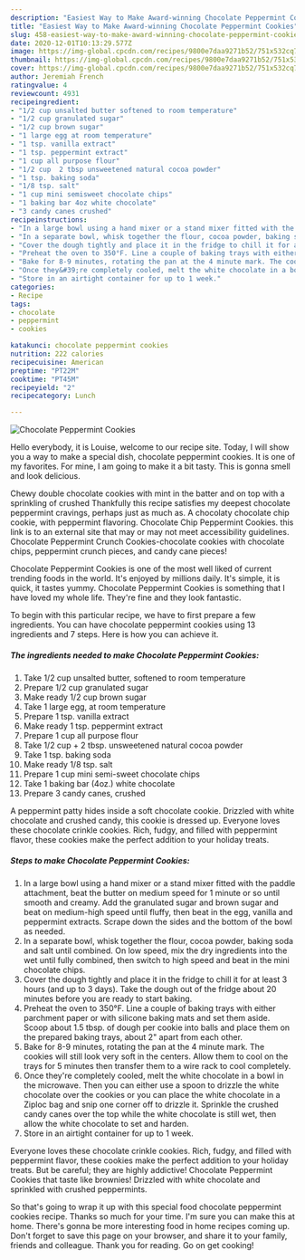 ```yaml
---
description: "Easiest Way to Make Award-winning Chocolate Peppermint Cookies"
title: "Easiest Way to Make Award-winning Chocolate Peppermint Cookies"
slug: 458-easiest-way-to-make-award-winning-chocolate-peppermint-cookies
date: 2020-12-01T10:13:29.577Z
image: https://img-global.cpcdn.com/recipes/9800e7daa9271b52/751x532cq70/chocolate-peppermint-cookies-recipe-main-photo.jpg
thumbnail: https://img-global.cpcdn.com/recipes/9800e7daa9271b52/751x532cq70/chocolate-peppermint-cookies-recipe-main-photo.jpg
cover: https://img-global.cpcdn.com/recipes/9800e7daa9271b52/751x532cq70/chocolate-peppermint-cookies-recipe-main-photo.jpg
author: Jeremiah French
ratingvalue: 4
reviewcount: 4931
recipeingredient:
- "1/2 cup unsalted butter softened to room temperature"
- "1/2 cup granulated sugar"
- "1/2 cup brown sugar"
- "1 large egg at room temperature"
- "1 tsp. vanilla extract"
- "1 tsp. peppermint extract"
- "1 cup all purpose flour"
- "1/2 cup  2 tbsp unsweetened natural cocoa powder"
- "1 tsp. baking soda"
- "1/8 tsp. salt"
- "1 cup mini semisweet chocolate chips"
- "1 baking bar 4oz white chocolate"
- "3 candy canes crushed"
recipeinstructions:
- "In a large bowl using a hand mixer or a stand mixer fitted with the paddle attachment, beat the butter on medium speed for 1 minute or so until smooth and creamy. Add the granulated sugar and brown sugar and beat on medium-high speed until fluffy, then beat in the egg, vanilla and peppermint extracts. Scrape down the sides and the bottom of the bowl as needed."
- "In a separate bowl, whisk together the flour, cocoa powder, baking soda and salt until combined. On low speed, mix the dry ingredients into the wet until fully combined, then switch to high speed and beat in the mini chocolate chips."
- "Cover the dough tightly and place it in the fridge to chill it for at least 3 hours (and up to 3 days). Take the dough out of the fridge about 20 minutes before you are ready to start baking."
- "Preheat the oven to 350°F. Line a couple of baking trays with either parchment paper or with silicone baking mats and set them aside. Scoop about 1.5 tbsp. of dough per cookie into balls and place them on the prepared baking trays, about 2&#34; apart from each other."
- "Bake for 8-9 minutes, rotating the pan at the 4 minute mark. The cookies will still look very soft in the centers. Allow them to cool on the trays for 5 minutes then transfer them to a wire rack to cool completely."
- "Once they&#39;re completely cooled, melt the white chocolate in a bowl in the microwave. Then you can either use a spoon to drizzle the white chocolate over the cookies or you can place the white chocolate in a Ziploc bag and snip one corner off to drizzle it. Sprinkle the crushed candy canes over the top while the white chocolate is still wet, then allow the white chocolate to set and harden."
- "Store in an airtight container for up to 1 week."
categories:
- Recipe
tags:
- chocolate
- peppermint
- cookies

katakunci: chocolate peppermint cookies 
nutrition: 222 calories
recipecuisine: American
preptime: "PT22M"
cooktime: "PT45M"
recipeyield: "2"
recipecategory: Lunch

---
```



![Chocolate Peppermint Cookies](https://img-global.cpcdn.com/recipes/9800e7daa9271b52/751x532cq70/chocolate-peppermint-cookies-recipe-main-photo.jpg)

Hello everybody, it is Louise, welcome to our recipe site. Today, I will show you a way to make a special dish, chocolate peppermint cookies. It is one of my favorites. For mine, I am going to make it a bit tasty. This is gonna smell and look delicious.

Chewy double chocolate cookies with mint in the batter and on top with a sprinkling of crushed Thankfully this recipe satisfies my deepest chocolate peppermint cravings, perhaps just as much as. A chocolaty chocolate chip cookie, with peppermint flavoring. Chocolate Chip Peppermint Cookies. this link is to an external site that may or may not meet accessibility guidelines. Chocolate Peppermint Crunch Cookies-chocolate cookies with chocolate chips, peppermint crunch pieces, and candy cane pieces!

Chocolate Peppermint Cookies is one of the most well liked of current trending foods in the world. It's enjoyed by millions daily. It's simple, it is quick, it tastes yummy. Chocolate Peppermint Cookies is something that I have loved my whole life. They're fine and they look fantastic.


To begin with this particular recipe, we have to first prepare a few ingredients. You can have chocolate peppermint cookies using 13 ingredients and 7 steps. Here is how you can achieve it.

<!--inarticleads1-->

##### The ingredients needed to make Chocolate Peppermint Cookies:

1. Take 1/2 cup unsalted butter, softened to room temperature
1. Prepare 1/2 cup granulated sugar
1. Make ready 1/2 cup brown sugar
1. Take 1 large egg, at room temperature
1. Prepare 1 tsp. vanilla extract
1. Make ready 1 tsp. peppermint extract
1. Prepare 1 cup all purpose flour
1. Take 1/2 cup + 2 tbsp. unsweetened natural cocoa powder
1. Take 1 tsp. baking soda
1. Make ready 1/8 tsp. salt
1. Prepare 1 cup mini semi-sweet chocolate chips
1. Take 1 baking bar (4oz.) white chocolate
1. Prepare 3 candy canes, crushed


A peppermint patty hides inside a soft chocolate cookie. Drizzled with white chocolate and crushed candy, this cookie is dressed up. Everyone loves these chocolate crinkle cookies. Rich, fudgy, and filled with peppermint flavor, these cookies make the perfect addition to your holiday treats. 

<!--inarticleads2-->

##### Steps to make Chocolate Peppermint Cookies:

1. In a large bowl using a hand mixer or a stand mixer fitted with the paddle attachment, beat the butter on medium speed for 1 minute or so until smooth and creamy. Add the granulated sugar and brown sugar and beat on medium-high speed until fluffy, then beat in the egg, vanilla and peppermint extracts. Scrape down the sides and the bottom of the bowl as needed.
1. In a separate bowl, whisk together the flour, cocoa powder, baking soda and salt until combined. On low speed, mix the dry ingredients into the wet until fully combined, then switch to high speed and beat in the mini chocolate chips.
1. Cover the dough tightly and place it in the fridge to chill it for at least 3 hours (and up to 3 days). Take the dough out of the fridge about 20 minutes before you are ready to start baking.
1. Preheat the oven to 350°F. Line a couple of baking trays with either parchment paper or with silicone baking mats and set them aside. Scoop about 1.5 tbsp. of dough per cookie into balls and place them on the prepared baking trays, about 2&#34; apart from each other.
1. Bake for 8-9 minutes, rotating the pan at the 4 minute mark. The cookies will still look very soft in the centers. Allow them to cool on the trays for 5 minutes then transfer them to a wire rack to cool completely.
1. Once they&#39;re completely cooled, melt the white chocolate in a bowl in the microwave. Then you can either use a spoon to drizzle the white chocolate over the cookies or you can place the white chocolate in a Ziploc bag and snip one corner off to drizzle it. Sprinkle the crushed candy canes over the top while the white chocolate is still wet, then allow the white chocolate to set and harden.
1. Store in an airtight container for up to 1 week.


Everyone loves these chocolate crinkle cookies. Rich, fudgy, and filled with peppermint flavor, these cookies make the perfect addition to your holiday treats. But be careful; they are highly addictive! Chocolate Peppermint Cookies that taste like brownies! Drizzled with white chocolate and sprinkled with crushed peppermints. 

So that's going to wrap it up with this special food chocolate peppermint cookies recipe. Thanks so much for your time. I'm sure you can make this at home. There's gonna be more interesting food in home recipes coming up. Don't forget to save this page on your browser, and share it to your family, friends and colleague. Thank you for reading. Go on get cooking!
